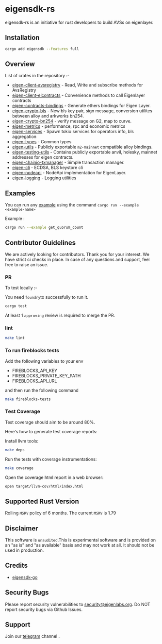 # eigensdk-rs

eigensdk-rs is an initiative for rust developers to build AVSs on eigenlayer.

## Installation

 ```bash
cargo add eigensdk --features full
```

## Overview

 List of crates in the repository :-

- [eigen-client-avsregistry](https://github.com/Layr-Labs/eigensdk-rs/tree/main/crates/chainio/clients/avsregistry) - Read, Write and subscribe methods for AvsRegistry
- [eigen-client-elcontracts](https://github.com/Layr-Labs/eigensdk-rs/tree/main/crates/chainio/clients/elcontracts) - Convenience methods to call Eigenlayer contracts
- [eigen-contracts-bindings](https://github.com/Layr-Labs/eigensdk-rs/tree/main/crates/contracts/bindings) - Generate ethers bindings for Eigen Layer.
- [eigen-crypto-bls](https://github.com/Layr-Labs/eigensdk-rs/tree/main/crates/crypto/bls) - New bls key pair, sign message, conversion utilites between alloy and arkworks bn254.
- [eigen-crypto-bn254](https://github.com/Layr-Labs/eigensdk-rs/tree/main/crates/crypto/bn254) - verify message on G2, map to curve.
- [eigen-metrics](https://github.com/Layr-Labs/eigensdk-rs/tree/main/crates/metrics) - performance, rpc and economic metrics
- [eigen-services](https://github.com/Layr-Labs/eigensdk-rs/tree/main/crates/services) - Spawn tokio services for operators info, bls aggregation
- [eigen-types](https://github.com/Layr-Labs/eigensdk-rs/tree/main/crates/types) - Common types
- [eigen-utils](https://github.com/Layr-Labs/eigensdk-rs/tree/main/crates/utils) - Publicly exportable `m2-mainnet` compatible alloy bindings.
- [eigen-testing-utils](https://github.com/Layr-Labs/eigensdk-rs/tree/main/testing/testing-utils) - Contains publicly exportable anvil, holesky, mainnet addresses for eigen contracts.
- [eigen-chainio-txmanager](https://github.com/Layr-Labs/eigensdk-rs/tree/main/crates/chainio/txmanager) - Simple transaction manager.
- [eigen-cli](https://github.com/Layr-Labs/eigensdk-rs/tree/main/crates/eigen-cli) - ECDSA, BLS keystore cli
- [eigen-nodeapi](https://github.com/Layr-Labs/eigensdk-rs/tree/main/crates/nodeapi) - NodeApi implementation for EigenLayer.
- [eigen-logging](https://github.com/Layr-Labs/eigensdk-rs/tree/main/crates/logging) - Logging utilities

## Examples

You can run any [example](https://github.com/Layr-Labs/eigensdk-rs/tree/main/examples) using the command `cargo run --example <example-name>`

Example :
  
```bash
cargo run --example get_quorum_count
```

## Contributor Guidelines

We are actively looking for contributors. Thank you for your interest. We have strict ci checks in place. In case of any questions and support, feel free to raise an issue.

### PR

To test locally :-

You need `foundry`to successfully to run it.

```bash
cargo test
```

At least 1 `approving` review is required to merge the PR.
  
### lint

```bash
make lint
```

### To run fireblocks tests

Add the following variables to your env

- FIREBLOCKS_API_KEY
- FIREBLOCKS_PRIVATE_KEY_PATH
- FIREBLOCKS_API_URL

 and then run the following command

```bash
make fireblocks-tests

```

### Test Coverage

Test coverage should aim to be around 80%.

Here's how to generate test coverage reports:

Install llvm tools:

```bash
make deps
```

Run the tests with coverage instrumentations:

```bash
make coverage
```

Open the coverage html report in a web browser:

```sh
open target/llvm-cov/html/index.html
```

## Supported Rust Version

Rolling `MSRV` policy of 6 months. The current `MSRV` is 1.79

## Disclaimer

This software is `unaudited`.This is experimental software and is provided on an "as is" and "as available" basis and may not work at all. It should not be used in production.

## Credits

- [eigensdk-go](https://github.com/Layr-Labs/eigensdk-go/tree/master)

## Security Bugs

Please report security vulnerabilities to <security@eigenlabs.org>. Do NOT report security bugs via Github Issues.

## Support

Join our [telegram](https://t.me/+0_kYjD7TTCRjMjZh) channel .
